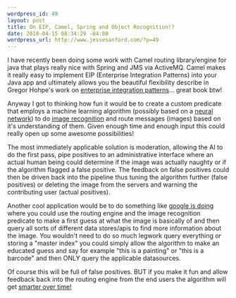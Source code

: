 ```yaml
--- 
wordpress_id: 49
layout: post
title: On EIP, Camel, Spring and Object Recognition!?
date: 2010-04-15 08:34:29 -04:00
wordpress_url: http://www.jessesanford.com/?p=49
---
```

I have recently been doing some work with Camel routing library/engine for java that plays really nice with Spring and JMS via ActiveMQ. Camel makes it really easy to implement EIP (Enterprise Integration Patterns) into your Java app and ultimately allows you the beautiful flexibility describe in Gregor Hohpe's work on <a href="http://www.eaipatterns.com/">enterprise integration patterns</a>... great book btw!

Anyway I got to thinking how fun it would be to create a custom predicate that employs a machine learning algorithm (possibly based on a <a href="http://en.wikipedia.org/wiki/JOONE">neural network</a>) to do <a href="http://www.youtube.com/watch?v=N4m4j4D3pJU">image recognition</a> and route messages (images) based on it's understanding of them. Given enough time and enough input this could really open up some awesome possibilities!

The most immediately applicable solution is moderation, allowing the AI to do the first pass, pipe positives to an administrative interface where an actual human being could determine if the image was actually naughty or if the algorithm flagged a false positive. The feedback on false positives could then be driven back into the pipeline thus tuning the algorithm further (false positives) or deleting the image from the servers and warning the contributing user (actual positives).

Another cool application would be to do something like <a href="http://www.google.com/mobile/goggles">google is doing</a> where you could use the routing engine and the image recognition predicate to make a first guess at what the image is basically of and then query all sorts of different data stores/apis to find more information about the image. You wouldn't need to do so much legwork query everything or storing a "master index" you could simply allow the algorithm to make an educated guess and say for example "this is a painting" or "this is a barcode" and then ONLY query the applicable datasources.

Of course this will be full of false positives. BUT if you make it fun and allow feedback back into the routing engine from the end users the algorithm will get <a href="http://en.wikipedia.org/wiki/HAL_9000">smarter over time!</a>
